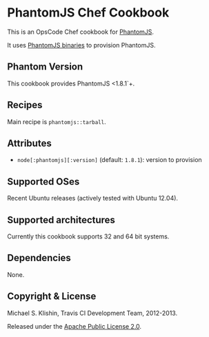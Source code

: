 # PhantomJS Chef Cookbook

This is an OpsCode Chef cookbook for [PhantomJS](http://phantomjs.org).

It uses [PhantomJS binaries](http://phantomjs.org/download.html) to provision PhantomJS.


## Phantom Version

This cookbook provides PhantomJS <1.8.1`+.


## Recipes

Main recipe is `phantomjs::tarball`.


## Attributes

 * `node[:phantomjs][:version]` (default: `1.8.1`): version to provision


## Supported OSes

Recent Ubuntu releases (actively tested with Ubuntu 12.04).


## Supported architectures

Currently this cookbook supports 32 and 64 bit systems.


## Dependencies

None.


## Copyright & License

Michael S. Klishin, Travis CI Development Team, 2012-2013.

Released under the [Apache Public License 2.0](http://www.apache.org/licenses/LICENSE-2.0.html).
